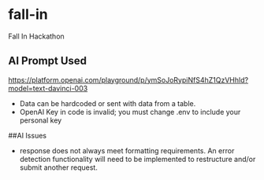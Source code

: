 # fall-in
Fall In Hackathon
## AI Prompt Used
https://platform.openai.com/playground/p/ymSoJoRypiNfS4hZ1QzVHhld?model=text-davinci-003
- Data can be hardcoded or sent with data from a table.
- OpenAI Key in code is invalid; you must change .env to include your personal key

##AI Issues
- response does not always meet formatting requirements. An error detection functionality will need to be implemented to restructure and/or submit another request.
